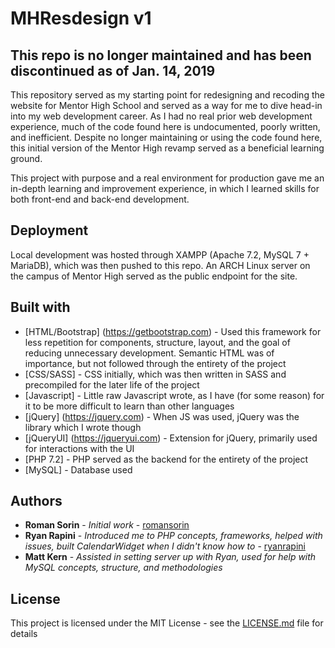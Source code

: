 # MHResdesign v1
## This repo is no longer maintained and has been discontinued as of Jan. 14, 2019

This repository served as my starting point for redesigning and recoding the website for Mentor High School and served as a way for me to dive head-in into my web development career. As I had no real prior web development experience, much of the code found here is undocumented, poorly written, and inefficient. Despite no longer maintaining or using the code found here, this initial version of the Mentor High revamp served as a beneficial learning ground.

This project with purpose and a real environment for production gave me an in-depth learning and improvement experience, in which I learned skills for both front-end and back-end development.

## Deployment
Local development was hosted through XAMPP (Apache 7.2, MySQL 7 + MariaDB), which was then pushed to this repo. An ARCH Linux server on the campus of Mentor High served as the public endpoint for the site.

## Built with
* [HTML/Bootstrap] (https://getbootstrap.com) - Used this framework for less repetition for components, structure, layout, and the goal of reducing unnecessary development. Semantic HTML was of importance, but not followed through the entirety of the project
* [CSS/SASS] - CSS initially, which was then written in SASS and precompiled for the later life of the project
* [Javascript] - Little raw Javascript wrote, as I have (for some reason) for it to be more difficult to learn than other languages
* [jQuery] (https://jquery.com) - When JS was used, jQuery was the library which I wrote though
* [jQueryUI] (https://jqueryui.com) - Extension for jQuery, primarily used for interactions with the UI
* [PHP 7.2] - PHP served as the backend for the entirety of the project
* [MySQL] - Database used

## Authors

* **Roman Sorin** - *Initial work* - [romansorin](https://github.com/romansorin)
* **Ryan Rapini** - *Introduced me to PHP concepts, frameworks, helped with issues, built CalendarWidget when I didn't know how to* - [ryanrapini](https://github.com/romansorin)
* **Matt Kern** - *Assisted in setting server up with Ryan, used for help with MySQL concepts, structure, and methodologies*

## License

This project is licensed under the MIT License - see the [LICENSE.md](LICENSE.md) file for details
